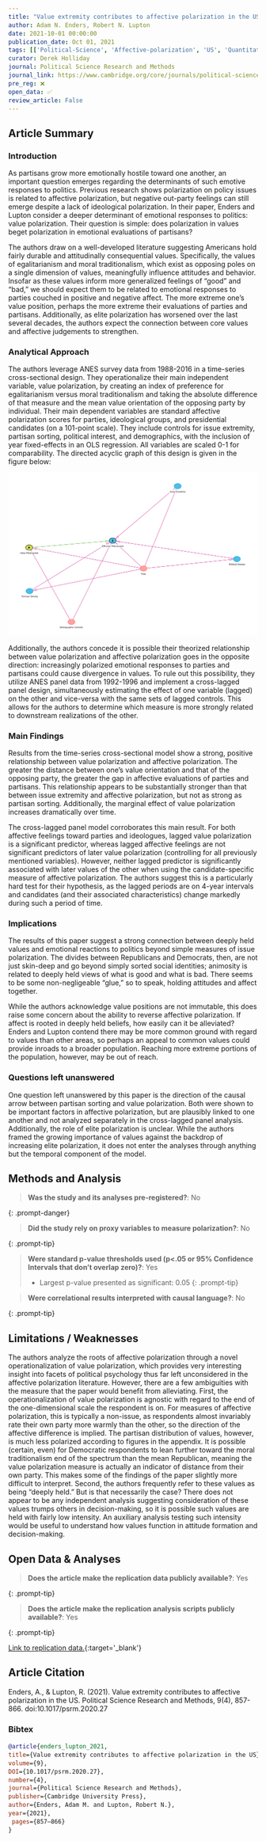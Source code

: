 ```yaml
---
title: "Value extremity contributes to affective polarization in the US"
author: Adam N. Enders, Robert N. Lupton
date: 2021-10-01 00:00:00
publication_date: Oct 01, 2021
tags: [['Political-Science', 'Affective-polarization', 'US', 'Quantitative', 'Descriptive', 'ANES']]
curator: Derek Holliday
journal: Political Science Research and Methods
journal_link: https://www.cambridge.org/core/journals/political-science-research-and-methods/article/value-extremity-contributes-to-affective-polarization-in-the-us/C943A7FF1F2B8C9328A890D5FBD4978B#article
pre_reg: ❌
open_data: ✅
review_article: False
---
```


## Article Summary

### Introduction ###
As partisans grow more emotionally hostile toward one another, an important question emerges regarding the determinants of such emotive responses to politics. Previous research shows polarization on policy issues is related to affective polarization, but negative out-party feelings can still emerge despite a lack of ideological polarization. In their paper, Enders and Lupton consider a deeper determinant of emotional responses to politics: value polarization. Their question is simple: does polarization in values beget polarization in emotional evaluations of partisans?

The authors draw on a well-developed literature suggesting Americans hold fairly durable and attitudinally consequential values. Specifically, the values of egalitarianism and moral traditionalism, which exist as opposing poles on a single dimension of values, meaningfully influence attitudes and behavior. Insofar as these values inform more generalized feelings of “good” and “bad,” we should expect them to be related to emotional responses to parties couched in positive and negative affect. The more extreme one’s value position, perhaps the more extreme their evaluations of parties and partisans. Additionally, as elite polarization has worsened over the last several decades, the authors expect the connection between core values and affective judgements to strengthen.

### Analytical Approach ###
The authors leverage ANES survey data from 1988-2016 in a time-series cross-sectional design. They operationalize their main independent variable, value polarization, by creating an index of preference for egalitarianism versus moral traditionalism and taking the absolute difference of that measure and the mean value orientation of the opposing party by individual. Their main dependent variables are standard affective polarization scores for parties, ideological groups, and presidential candidates (on a 101-point scale). They include controls for issue extremity, partisan sorting, political interest, and demographics, with the inclusion of year fixed-effects in an OLS regression. All variables are scaled 0-1 for comparability. The directed acyclic graph of this design is given in the figure below:

![Design of Enders & Lupton (2021)](/assets/img/Enders-Lupton-2021_Holliday.png)

Additionally, the authors concede it is possible their theorized relationship between value polarization and affective polarization goes in the opposite direction: increasingly polarized emotional responses to parties and partisans could cause divergence in values. To rule out this possibility, they utilize ANES panel data from 1992-1996 and implement a cross-lagged panel design, simultaneously estimating the effect of one variable (lagged) on the other and vice-versa with the same sets of lagged controls. This allows for the authors to determine which measure is more strongly related to downstream realizations of the other.

### Main Findings ###
Results from the time-series cross-sectional model show a strong, positive relationship between value polarization and affective polarization. The greater the distance between one’s value orientation and that of the opposing party, the greater the gap in affective evaluations of parties and partisans. This relationship appears to be substantially stronger than that between issue extremity and affective polarization, but not as strong as partisan sorting. Additionally, the marginal effect of value polarization increases dramatically over time.

The cross-lagged panel model corroborates this main result. For both affective feelings toward parties and ideologues, lagged value polarization is a significant predictor, whereas lagged affective feelings are not significant predictors of later value polarization (controlling for all previously mentioned variables). However, neither lagged predictor is significantly associated with later values of the other when using the candidate-specific measure of affective polarization. The authors suggest this is a particularly hard test for their hypothesis, as the lagged periods are on 4-year intervals and candidates (and their associated characteristics) change markedly during such a period of time.

### Implications ###
The results of this paper suggest a strong connection between deeply held values and emotional reactions to politics beyond simple measures of issue polarization. The divides between Republicans and Democrats, then, are not just skin-deep and go beyond simply sorted social identities; animosity is related to deeply held views of what is good and what is bad. There seems to be some non-negligeable “glue,” so to speak, holding attitudes and affect together.

While the authors acknowledge value positions are not immutable, this does raise some concern about the ability to reverse affective polarization. If affect is rooted in deeply held beliefs, how easily can it be alleviated? Enders and Lupton contend there may be more common ground with regard to values than other areas, so perhaps an appeal to common values could provide inroads to a broader population. Reaching more extreme portions of the population, however, may be out of reach.

### Questions left unanswered ###
One question left unanswered by this paper is the direction of the causal arrow between partisan sorting and value polarization. Both were shown to be important factors in affective polarization, but are plausibly linked to one another and not analyzed separately in the cross-lagged panel analysis. Additionally, the role of elite polarization is unclear. While the authors framed the growing importance of values against the backdrop of increasing elite polarization, it does not enter the analyses through anything but the temporal component of the model.


## Methods and Analysis

> **Was the study and its analyses pre-registered?**: No
> 
{: .prompt-danger}

> **Did the study rely on proxy variables to measure polarization?**: No
> 
> 
> 
{: .prompt-tip}


> **Were standard p-value thresholds used (p<.05 or 95% Confidence Intervals that don’t overlap zero)?**: Yes
> 
> - Largest p-value presented as significant: 0.05
{: .prompt-tip}

> **Were correlational results interpreted with causal language?**: No
> 
{: .prompt-tip}

## Limitations / Weaknesses

The authors analyze the roots of affective polarization through a novel operationalization of value polarization, which provides very interesting insight into facets of political psychology thus far left unconsidered in the affective polarization literature. However, there are a few ambiguities with the measure that the paper would benefit from alleviating.  First, the operationalization of value polarization is agnostic with regard to the end of the one-dimensional scale the respondent is on. For measures of affective polarization, this is typically a non-issue, as respondents almost invariably rate their own party more warmly than the other, so the direction of the affective difference is implied. The partisan distribution of values, however, is much less polarized according to figures in the appendix. It is possible (certain, even) for Democratic respondents to lean further toward the moral traditionalism end of the spectrum than the mean Republican, meaning the value polarization measure is actually an indicator of distance from their own party. This makes some of the findings of the paper slightly more difficult to interpret.  Second, the authors frequently refer to these values as being “deeply held.” But is that necessarily the case? There does not appear to be any independent analysis suggesting consideration of these values trumps others in decision-making, so it is possible such values are held with fairly low intensity. An auxiliary analysis testing such intensity would be useful to understand how values function in attitude formation and decision-making.

## Open Data & Analyses

> **Does the article make the replication data publicly available?**: Yes
> 
{: .prompt-tip}

> **Does the article make the replication analysis scripts publicly available?**: Yes
> 
{: .prompt-tip}


[Link to replication data.](https://dataverse.harvard.edu/dataset.xhtml?persistentId=doi:10.7910/DVN/W01JL7){:target='_blank'}

## Article Citation

Enders, A., & Lupton, R. (2021). Value extremity contributes to affective polarization in the US. Political Science Research and Methods, 9(4), 857-866. doi:10.1017/psrm.2020.27

### Bibtex

```bibtex
@article{enders_lupton_2021, 
title={Value extremity contributes to affective polarization in the US}, 
volume={9}, 
DOI={10.1017/psrm.2020.27}, 
number={4}, 
journal={Political Science Research and Methods}, 
publisher={Cambridge University Press}, 
author={Enders, Adam M. and Lupton, Robert N.}, 
year={2021},
 pages={857–866}
}

```